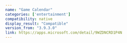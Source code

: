 ```yaml
---
name: "Game Calendar"
categories: ['entertainment']
compatibility: native
display_result: "Compatible"
version_from: "3.9.3.0"
link: https://apps.microsoft.com/detail/9WZDNCRD1P4N
---
```


